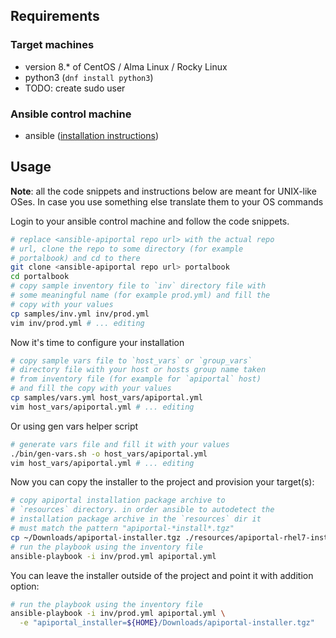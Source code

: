 ## Requirements

### Target machines

* version 8.* of CentOS / Alma Linux / Rocky Linux
* python3 (`dnf install python3`)
* TODO: create sudo user

### Ansible control machine

* ansible ([installation instructions][ansible installation])

## Usage

**Note**: all the code snippets and instructions below are meant for UNIX-like OSes. In case you use something else translate them to your OS commands

Login to your ansible control machine and follow the code snippets.

```bash
# replace <ansible-apiportal repo url> with the actual repo
# url, clone the repo to some directory (for example
# portalbook) and cd to there
git clone <ansible-apiportal repo url> portalbook
cd portalbook
# copy sample inventory file to `inv` directory file with
# some meaningful name (for example prod.yml) and fill the
# copy with your values
cp samples/inv.yml inv/prod.yml
vim inv/prod.yml # ... editing
```

Now it's time to configure your installation

```bash
# copy sample vars file to `host_vars` or `group_vars`
# directory file with your host or hosts group name taken
# from inventory file (for example for `apiportal` host) 
# and fill the copy with your values
cp samples/vars.yml host_vars/apiportal.yml
vim host_vars/apiportal.yml # ... editing
```

Or using gen vars helper script

```bash
# generate vars file and fill it with your values
./bin/gen-vars.sh -o host_vars/apiportal.yml
vim host_vars/apiportal.yml # ... editing
```

Now you can copy the installer to the project and provision your target(s):

```bash
# copy apiportal installation package archive to 
# `resources` directory. in order ansible to autodetect the
# installation package archive in the `resources` dir it
# must match the pattern "apiportal-*install*.tgz"
cp ~/Downloads/apiportal-installer.tgz ./resources/apiportal-rhel7-install-package.tgz
# run the playbook using the inventory file
ansible-playbook -i inv/prod.yml apiportal.yml
```

You can leave the installer outside of the project and point it with addition option:

```bash
# run the playbook using the inventory file
ansible-playbook -i inv/prod.yml apiportal.yml \
  -e "apiportal_installer=${HOME}/Downloads/apiportal-installer.tgz"
```

[ansible installation]: https://docs.ansible.com/ansible/latest/installation_guide/intro_installation.html

